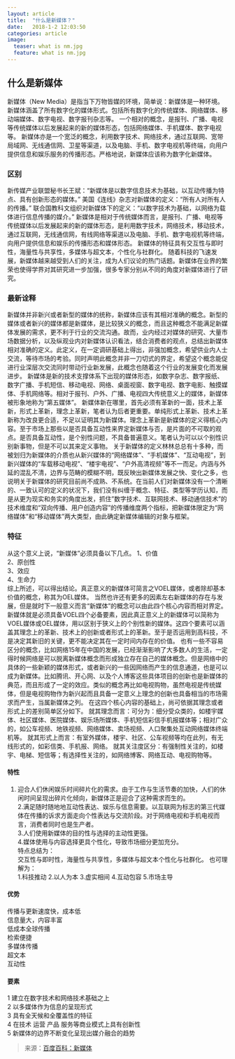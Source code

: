 ```yaml
---
layout: article
title:  "什么是新媒体？"
date:   2018-1-2 12:03:50 
categories: article
image:
  teaser: what is nm.jpg
  feature: what is nm.jpg
---
```


## 什么是新媒体
新媒体（New Media）是指当下万物皆媒的环境，简单说：新媒体是一种环境。
新媒体涵盖了所有数字化的媒体形式。包括所有数字化的传统媒体、网络媒体、移动端媒体、数字电视、数字报刊杂志等。
一个相对的概念，是报刊、广播、电视等传统媒体以后发展起来的新的媒体形态，包括网络媒体、手机媒体、数字电视等。
新媒体亦是一个宽泛的概念，利用数字技术、网络技术，通过互联网、宽带局域网、无线通信网、卫星等渠道，以及电脑、手机、数字电视机等终端，向用户提供信息和娱乐服务的传播形态。严格地说，新媒体应该称为数字化新媒体。

### 区别
新传媒产业联盟秘书长王斌：“新媒体是以数字信息技术为基础，以互动传播为特点、具有创新形态的媒体。”
美国《连线》杂志对新媒体的定义：“所有人对所有人的传播。”
联合国教科文组织对新媒体下的定义：“以数字技术为基础，以网络为载体进行信息传播的媒介。”
新媒体是相对于传统媒体而言，是报刊、广播、电视等传统媒体以后发展起来的新的媒体形态，是利用数字技术，网络技术，移动技术，通过互联网，无线通信网，有线网络等渠道以及电脑、手机、数字电视机等终端，向用户提供信息和娱乐的传播形态和媒体形态。
新媒体的特征具有交互性与即时性，海量性与共享性，多媒体与超文本，个性化与社群化。
随着科技的飞速发展，新媒体越来越受到人们的关注，成为人们议论的热门话题。新媒体在业界的繁荣也使得学界对其研究进一步加强，很多专家分别从不同的角度对新媒体进行了研究。
### 最新诠释
新媒体并非新兴或者新型的媒体的统称，新媒体应该有其相对准确的概念。新型的媒体或者新兴的媒体都是新媒体，是比较狭义的概念，而且这种概念不能满足新媒体发展的需求，更不利于行业的交流沟通。故而，业内经过对媒体的研究、大量市场数据分析，以及纵观业内对新媒体认识看法，结合消费者的观点，总结出新媒体相对准确的定义。此定义，在一定调研基础上得出，非强加概念，希望供业内人士交流，等待市场的考验。同时声明此概念并非一刀切式的界定，希望这个概念能促进行业深层次交流同时带动行业新发展，此概念也随着这个行业的发展变化而发展进步。
新媒体是新的技术支撑体系下出现的媒体形态，如数字杂志、数字报纸、数字广播、手机短信、移动电视、网络、桌面视窗、数字电视、数字电影、触摸媒体、手机网络等。相对于报刊、户外、广播、电视四大传统意义上的媒体，新媒体被形象地称为“第五媒体”。
新媒体新在哪里，首先必须有革新的一面，技术上革新，形式上革新，理念上革新，笔者认为后者更重要。单纯形式上革新、技术上革新称为改良更合适，不足以证明其为新媒体。理念上革新是新媒体的定义得核心内容。至于市场上那些以是否具备互动性来界定新媒体与否，是片面的不可取的观点。是否具备互动性，是个别性问题，不具备普遍意义。笔者认为可以以个别性识别新事物，但是不可以其来定义事物。
关于新媒体的定义林林总总有十多种，而被划归为新媒体的介质也从新兴媒体的“网络媒体”、“手机媒体”、“互动电视”，到新兴媒体的“车载移动电视”、“楼宇电视”、“户外高清视频"等不一而足。内涵与外延的混乱不清，边界与范畴的模糊不明，既反映出新媒体发展之快、变化之多，也说明关于新媒体的研究目前尚不成熟、不系统。在当前人们对新媒体没有一个清晰的、一致认可的定义的状况下，我们没有纠缠于概念、特征、类型等学历认知，而是从更为现实和务实的角度出发，抓住”数字技术、互联网技术、移动通信技术”的技术维度和“双向传播、用户创造内容”的传播维度两个指标，把新媒体限定为“网络媒体”和“移动媒体”两大类型，由此确定新媒体编辑的对象与框架。
### 特征
从这个意义上说，“新媒体”必须具备以下几点。
1、价值  
2、原创性  
3、效应  
4、生命力  
综上所述，可以得出结论。真正意义的新媒体可简言之VOEL媒体，或者除却基本价值的概念，称其为OEL媒体。
当然也许还有更多的因素左右新媒体的存在与发展，但是就时下一般意义而言“新媒体”的概念可以由此四个核心内容而相对界定。新媒体就是必须具备VOEL四个必备要素，因此真正意义上的新媒体可以简称为VOEL媒体或OEL媒体，用以区别于狭义上的个别性新的媒体。这四个要素可以涵
盖其理念上的革新、技术上的创新或者形式上的革新。至于是否运用到高科技，不是决定其新旧的关键，更不能决定其在一定时间内存在的价值。
也有一些不容易区分的概念，比如网络15年在中国的发展，已经渐渐影响了大多数人的生活，一定得时候网络是可以脱离新媒体概念而形成独立存在自己的媒体概念。但是网络中的具体的一些新颖的媒体形式，或者新兴的一些因网络而产生的信息通道，也是可以成为新媒体。比如腾讯、开心网、以及个人博客这些具体项目的创新也是新媒体的典范，而且形成了一定的效应。类似的概念再比如电视购物，虽然电视是传统媒体，但是电视购物作为新兴起而且具备一定意义上理念的创新也具备相当的市场需求而产生，当属新媒体之列。
在这四个核心内容的基础上，尚可依据其理念或者形式上的差别简单区分如下。
就其理念而言：可分为：细分受众类的，如楼宇媒体、社区媒体、医院媒体、娱乐场所媒体、手机短信彩信手机报媒体等；相对广众的，如公车视频、地铁视频、网络媒体、卖场视频、人口聚集处互动网络媒体终端机等。
就其形式上而言：有室外媒体，楼宇、社区、公车视频等均在此列，有无线形式的，如彩信类、手机报、网络。
就其关注度区分：有强制性关注的，如楼宇、电梯、短信等；有选择性关注的，如网络博客、网络互动、电视购物等。
#### 特性
1. 迎合人们休闲娱乐时间碎片化的需求。由于工作与生活节奏的加快，人们的休闲时间呈现出碎片化倾向，新媒体正是迎合了这种需求而生的。  
2.满足随时随地地互动性表达、娱乐与信息需要。以互联网为标志的第三代媒体在传播的诉求方面走向个性表达与交流阶段。对于网络电视和手机电视而言，消费者同时也是生产者。  
3.人们使用新媒体的目的性与选择的主动性更强。  
4.媒体使用与内容选择更具个性化，导致市场细分更加充分。  
特点总结为：  
交互性与即时性，海量性与共享性，多媒体与超文本个性化与社群化。
也可理解为：  
1.科技推动 2.以人为本 3.虚实相间 4.互动包容 5.市场主导
　　
#### 优势
传播与更新速度快，成本低  
信息量大，内容丰富  
低成本全球传播  
检索便捷  
多媒体传播  
超文本  
互动性  
#### 要素
1 建立在数字技术和网络技术基础之上  
2 以多媒体作为信息的呈现形式  
3 具有全天候和全覆盖性的特征  
4 在技术 运营 产品 服务等商业模式上具有创新性  
5 新媒体的边界不断变化呈现出媒介融合的趋势  

> 来源：[百度百科：新媒体](https://baike.baidu.com/item/%E6%96%B0%E5%AA%92%E4%BD%93/6206?fr=aladdin)
